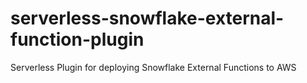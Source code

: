 # serverless-snowflake-external-function-plugin
Serverless Plugin for deploying Snowflake External Functions to AWS
